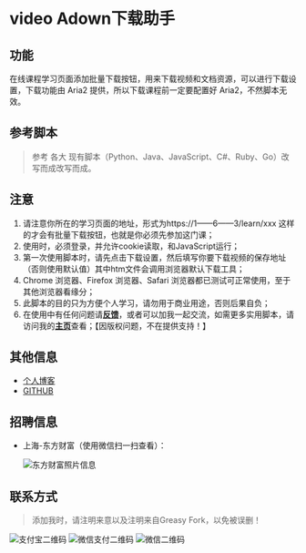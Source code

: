 # video Adown下载助手

## 功能

在线课程学习页面添加批量下载按钮，用来下载视频和文档资源，可以进行下载设置，下载功能由 Aria2 提供，所以下载课程前一定要配置好 Aria2，不然脚本无效。

## 参考脚本

>参考 各大 现有脚本（Python、Java、JavaScript、C#、Ruby、Go）改写而成改写而成。

## 注意

1. 请注意你所在的学习页面的地址，形式为https://1——6——3/learn/xxx 这样的才会有批量下载按钮，也就是你必须先参加这门课；
1. 使用时，必须登录，并允许cookie读取，和JavaScript运行；
1. 第一次使用脚本时，请先点击下载设置，然后填写你要下载视频的保存地址（否则使用默认值）其中htm文件会调用浏览器默认下载工具；
1. Chrome 浏览器、Firefox 浏览器、Safari 浏览器都已测试可正常使用，至于其他浏览器看缘分；
1. 此脚本的目的只为方便个人学习，请勿用于商业用途，否则后果自负；
1. 在使用中有任何问题请[**反馈**](https://greasyfork.org/zh-CN/scripts/377916-网易云课堂mooc-study-163-com下载助手-需配合aria2使用/feedback)，或者可以加我一起交流，如需更多实用脚本，请访问我的[**主页**](https://greasyfork.org/zh-CN/users/195848-charygao)查看；【因版权问题，不在提供支持！】

## 其他信息

- [个人博客](https://www.cnblogs.com/Chary/)
- [GITHUB](https://github.com/charygao)

## 招聘信息

- 上海-东方财富（使用微信扫一扫查看）：

    ![东方财富照片信息](https://img2018.cnblogs.com/blog/572188/201902/572188-20190219162045333-1070939882.png (只支持微信打开！))

## 联系方式

> 添加我时，请注明来意以及注明来自Greasy Fork，以免被误删！

![支付宝二维码](https://images2015.cnblogs.com/blog/572188/201601/572188-20160129220431380-467880664.jpg "打开支付宝扫一扫")
![微信支付二维码](https://images2015.cnblogs.com/blog/572188/201601/572188-20160104184906918-1590776095.jpg "微信搜索 'NotSet_Gao'")
![微信二维码](https://img2018.cnblogs.com/blog/572188/201902/572188-20190218214633762-165604052.jpg "微信") 
